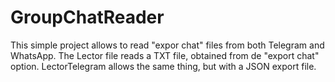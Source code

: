 # GroupChatReader
This simple project allows to read "expor chat" files from both Telegram and WhatsApp.
The Lector file reads a TXT file, obtained from de "export chat" option.
LectorTelegram allows the same thing, but with a JSON export file.
